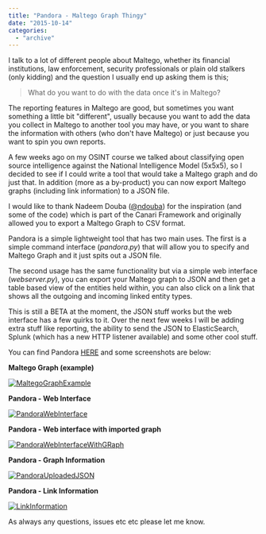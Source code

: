 ```yaml
---
title: "Pandora - Maltego Graph Thingy"
date: "2015-10-14"
categories: 
  - "archive"
---
```


I talk to a lot of different people about Maltego, whether its financial institutions, law enforcement, security professionals or plain old stalkers (only kidding) and the question I usually end up asking them is this;

> What do you want to do with the data once it's in Maltego?

The reporting features in Maltego are good, but sometimes you want something a little bit "different", usually because you want to add the data you collect in Maltego to another tool you may have, or you want to share the information with others (who don't have Maltego) or just because you want to spin you own reports.

A few weeks ago on my OSINT course we talked about classifying open source intelligence against the National Intelligence Model (5x5x5), so I decided to see if I could write a tool that would take a Maltego graph and do just that. In addition (more as a by-product) you can now export Maltego graphs (including link information) to a JSON file.

I would like to thank Nadeem Douba ([@ndouba](https://twitter.com/ndouba)) for the inspiration (and some of the code) which is part of the Canari Framework and originally allowed you to export a Maltego Graph to CSV format.

Pandora is a simple lightweight tool that has two main uses. The first is a simple command interface (_pandora.py_) that will allow you to specify and Maltego Graph and it just spits out a JSON file.

The second usage has the same functionality but via a simple web interface (_webserver.py_), you can export your Maltego graph to JSON and then get a table based view of the entities held within, you can also click on a link that shows all the outgoing and incoming linked entity types.

This is still a BETA at the moment, the JSON stuff works but the web interface has a few quirks to it. Over the next few weeks I will be adding extra stuff like reporting, the ability to send the JSON to ElasticSearch, Splunk (which has a new HTTP listener available) and some other cool stuff.

You can find Pandora [HERE](https://github.com/SneakersInc/Pandora) and some screenshots are below:

**Maltego Graph (example)**

[![MaltegoGraphExample](https://theitgeekchronicles.files.wordpress.com/2015/10/maltegographexample.png?w=300)](https://theitgeekchronicles.files.wordpress.com/2015/10/maltegographexample.png)

**Pandora - Web Interface**

[![PandoraWebInterface](https://theitgeekchronicles.files.wordpress.com/2015/10/pandorawebinterface.png?w=300)](https://theitgeekchronicles.files.wordpress.com/2015/10/pandorawebinterface.png)

**Pandora - Web interface with imported graph**

[![PandoraWebInterfaceWithGRaph](https://theitgeekchronicles.files.wordpress.com/2015/10/pandorawebinterfacewithgraph.png?w=300)](https://theitgeekchronicles.files.wordpress.com/2015/10/pandorawebinterfacewithgraph.png)

**Pandora - Graph Information**

[![PandoraUploadedJSON](https://theitgeekchronicles.files.wordpress.com/2015/10/pandorauploadedjson.png?w=300)](https://theitgeekchronicles.files.wordpress.com/2015/10/pandorauploadedjson.png)

**Pandora - Link Information**

[![LinkInformation](https://theitgeekchronicles.files.wordpress.com/2015/10/linkinformation.png?w=300)](https://theitgeekchronicles.files.wordpress.com/2015/10/linkinformation.png)

As always any questions, issues etc etc please let me know.
